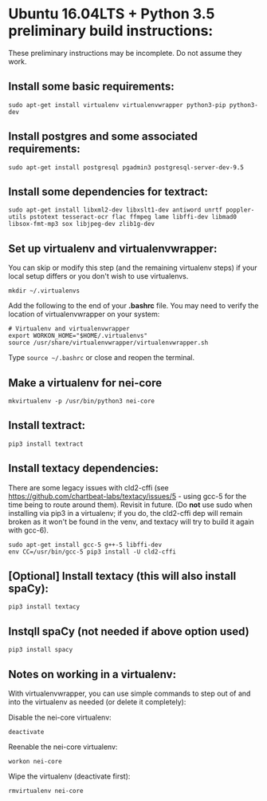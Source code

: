 # Ubuntu 16.04LTS + Python 3.5 preliminary build instructions:

These preliminary instructions may be incomplete. Do not assume they work.

## Install some basic requirements:

```shell
sudo apt-get install virtualenv virtualenvwrapper python3-pip python3-dev
```

## Install postgres and some associated requirements:

```shell
sudo apt-get install postgresql pgadmin3 postgresql-server-dev-9.5
```

## Install some dependencies for textract:

```shell
sudo apt-get install libxml2-dev libxslt1-dev antiword unrtf poppler-utils pstotext tesseract-ocr flac ffmpeg lame libffi-dev libmad0 libsox-fmt-mp3 sox libjpeg-dev zlib1g-dev
```

## Set up virtualenv and virtualenvwrapper:

You can skip or modify this step (and the remaining virtualenv steps) if your local setup differs or you don't wish to use virtualenvs.

```shell
mkdir ~/.virtualenvs
```

Add the following to the end of your __.bashrc__ file. You may need to verify the location of virtualenvwrapper on your system:

```shell
# Virtualenv and virtualenvwrapper
export WORKON_HOME="$HOME/.virtualenvs"
source /usr/share/virtualenvwrapper/virtualenvwrapper.sh
```

Type ```source ~/.bashrc``` or close and reopen the terminal.

## Make a virtualenv for nei-core

```shell
mkvirtualenv -p /usr/bin/python3 nei-core
```

## Install textract:

```shell
pip3 install textract
```

## Install textacy dependencies: 

There are some legacy issues with cld2-cffi (see https://github.com/chartbeat-labs/textacy/issues/5 - using gcc-5 for the time being to route around them). Revisit in future. (Do __not__ use sudo when installing via pip3 in a virtualenv; if you do, the cld2-cffi dep will remain broken as it won't be found in the venv, and textacy will try to build it again with gcc-6).

```shell
sudo apt-get install gcc-5 g++-5 libffi-dev
env CC=/usr/bin/gcc-5 pip3 install -U cld2-cffi
```

## [Optional] Install textacy (this will also install spaCy):

```shell
pip3 install textacy
```

## Instqll spaCy (not needed if above option used)
```shell
pip3 install spacy
```

## Notes on working in a virtualenv:

With virtualenvwrapper, you can use simple commands to step out of and into the virtualenv as needed (or delete it completely):

Disable the nei-core virtualenv:

```shell
deactivate
```

Reenable the nei-core virtualenv:
```shell
workon nei-core
```

Wipe the virtualenv (deactivate first):
```shell
rmvirtualenv nei-core
```
